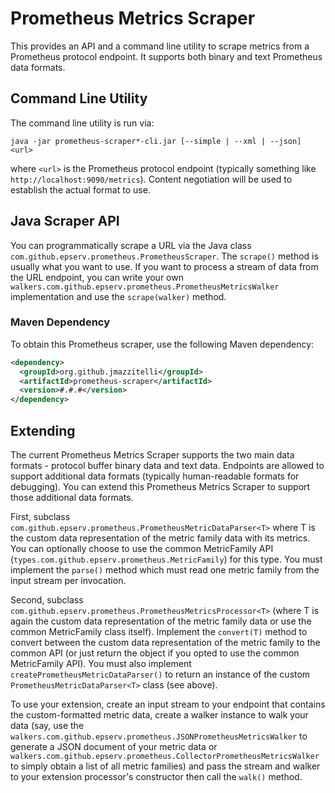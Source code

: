 # Prometheus Metrics Scraper

This provides an API and a command line utility to scrape metrics from a Prometheus protocol endpoint.
It supports both binary and text Prometheus data formats.

## Command Line Utility

The command line utility is run via:

````
java -jar prometheus-scraper*-cli.jar [--simple | --xml | --json] <url>
````

where `<url>` is the Prometheus protocol endpoint (typically something like `http://localhost:9090/metrics`).
Content negotiation will be used to establish the actual format to use.

## Java Scraper API

You can programmatically scrape a URL via the Java class `com.github.epserv.prometheus.PrometheusScraper`.
The `scrape()` method is usually what you want to use.
If you want to process a stream of data from the URL endpoint, you can write your own `walkers.com.github.epserv.prometheus.PrometheusMetricsWalker` implementation and use the `scrape(walker)` method.

### Maven Dependency

To obtain this Prometheus scraper, use the following Maven dependency:

````xml
<dependency>
  <groupId>org.github.jmazzitelli</groupId>
  <artifactId>prometheus-scraper</artifactId>
  <version>#.#.#</version>
</dependency>
````
## Extending

The current Prometheus Metrics Scraper supports the two main data formats - protocol buffer binary data and text data. Endpoints are allowed to support additional data formats (typically human-readable formats for debugging). You can extend this Prometheus Metrics Scraper to support those additional data formats.

First, subclass `com.github.epserv.prometheus.PrometheusMetricDataParser<T>` where T is the custom data representation of the metric family data with its metrics. You can optionally choose to use the common MetricFamily API (`types.com.github.epserv.prometheus.MetricFamily`) for this type. You must implement the `parse()` method which must read one metric family from the input stream per invocation.

Second, subclass `com.github.epserv.prometheus.PrometheusMetricsProcessor<T>` (where T is again the custom data representation of the metric family data or use the common MetricFamily class itself). Implement the `convert(T)` method to convert between the custom data representation of the metric family to the common API (or just return the object if you opted to use the common MetricFamily API). You must also implement `createPrometheusMetricDataParser()` to return an instance of the custom `PrometheusMetricDataParser<T>` class (see above).

To use your extension, create an input stream to your endpoint that contains the custom-formatted metric data, create a walker instance to walk your data (say, use the `walkers.com.github.epserv.prometheus.JSONPrometheusMetricsWalker` to generate a JSON document of your metric data or `walkers.com.github.epserv.prometheus.CollectorPrometheusMetricsWalker` to simply obtain a list of all metric families) and pass the stream and walker to your extension processor's constructor then call the `walk()` method.
